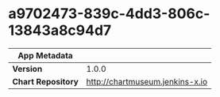# a9702473-839c-4dd3-806c-13843a8c94d7

|App Metadata||
|---|---|
| **Version** | 1.0.0 |
| **Chart Repository** | http://chartmuseum.jenkins-x.io |
